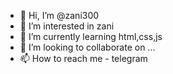 - 👋 Hi, I’m @zani300
- 👀 I’m interested in zani
- 🌱 I’m currently learning html,css,js
- 💞️ I’m looking to collaborate on ...
- 📫 How to reach me - telegram

<!---
zani300/zani300 is a ✨ special ✨ repository because its `README.md` (this file) appears on your GitHub profile.
You can click the Preview link to take a look at your changes.
--->
